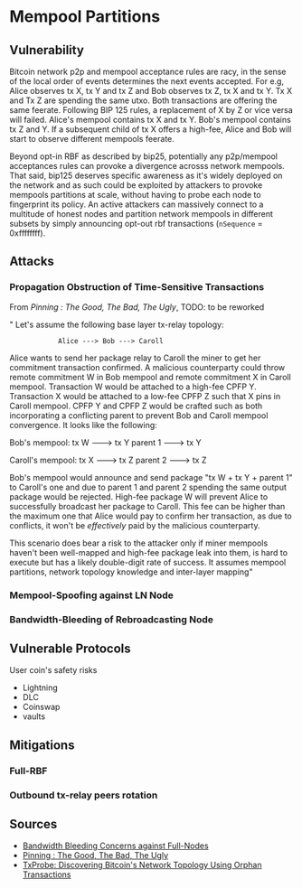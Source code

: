 # Mempool Partitions

## Vulnerability

Bitcoin network p2p and mempool acceptance rules are racy, in the sense of the local order of events determines the next events accepted. For e.g, Alice observes tx X, tx Y and tx Z and Bob observes tx Z, 
tx X and tx Y. Tx X and Tx Z are spending the same utxo. Both transactions are offering the same feerate. Following BIP 125 rules, a replacement of X by Z or vice versa will failed. Alice's mempool contains
tx X and tx Y. Bob's mempool contains tx Z and Y. If a subsequent child of tx X offers a high-fee, Alice and Bob will start to observe different mempools feerate. 

Beyond opt-in RBF as described by bip25, potentially any p2p/mempool acceptances rules can provoke a divergence acrosss network mempools. That said, bip125 deserves specific awareness as it's widely deployed
on the network and as such could be exploited by attackers to provoke mempools partitions at scale, without having to probe each node to fingerprint its policy. An active attackers can massively connect to 
a multitude of honest nodes and partition network mempools in different subsets by simply announcing opt-out rbf transactions (`nSequence` = 0xffffffff).

## Attacks

### Propagation Obstruction of Time-Sensitive Transactions

From _Pinning : The Good, The Bad, The Ugly_, TODO: to be reworked

"
Let's assume the following base layer tx-relay topology:

                Alice ---> Bob ---> Caroll

Alice wants to send her package relay to Caroll the miner to get her commitment transaction confirmed. A malicious counterparty could throw remote commitment W in Bob mempool and remote commitment X in
Caroll mempool. Transaction W would be attached to a high-fee CPFP Y. Transaction X would be attached to a low-fee CPFP Z such that X pins in Caroll mempool. CPFP Y and CPFP Z would be crafted such as both
incorporating a conflicting parent to prevent Bob and Caroll mempool convergence. It looks like the following:

Bob's mempool:
tx W ---> tx Y
parent 1 ---> tx Y

Caroll's mempool:
tx X ---> tx Z
parent 2 ---> tx Z

Bob's mempool would announce and send package "tx W + tx Y + parent 1" to Caroll's one and due to parent 1 and parent 2 spending the same output package would be rejected. High-fee package W will prevent
Alice to successfully broadcast her package to Caroll. This fee can be higher than the maximum one that Alice would pay to confirm her transaction, as due to conflicts, it won't be _effectively_ paid by
the malicious counterparty.

This scenario does bear a risk to the attacker only if miner mempools haven't been well-mapped and high-fee package leak into them, is hard to execute but has a likely double-digit rate of success. It
assumes mempool partitions, network topology knowledge and inter-layer mapping"

### Mempool-Spoofing against LN Node


### Bandwidth-Bleeding of Rebroadcasting Node


## Vulnerable Protocols

User coin's safety risks
* Lightning
* DLC
* Coinswap
* vaults

## Mitigations

### Full-RBF

### Outbound tx-relay peers rotation

## Sources

* [Bandwidth Bleeding Concerns against Full-Nodes](https://github.com/bitcoin/bitcoin/pull/16698#issuecomment-571399346)
* [Pinning : The Good, The Bad, The Ugly](https://lists.linuxfoundation.org/pipermail/lightning-dev/2020-June/002758.html)
* [TxProbe: Discovering Bitcoin's Network Topology Using Orphan Transactions](https://arxiv.org/pdf/1812.00942.pdf)
